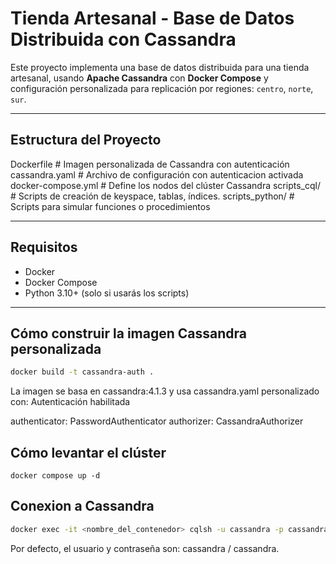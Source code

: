 # Tienda Artesanal - Base de Datos Distribuida con Cassandra

Este proyecto implementa una base de datos distribuida para una tienda artesanal, usando **Apache Cassandra** con **Docker Compose** y configuración personalizada para replicación por regiones: `centro`, `norte`, `sur`.

---

## Estructura del Proyecto

Dockerfile # Imagen personalizada de Cassandra con autenticación
cassandra.yaml # Archivo de configuración con autenticacion activada
docker-compose.yml # Define los nodos del clúster Cassandra
scripts_cql/ # Scripts de creación de keyspace, tablas, índices.
scripts_python/ # Scripts para simular funciones o procedimientos

---

## Requisitos

- Docker
- Docker Compose
- Python 3.10+ (solo si usarás los scripts)

---

## Cómo construir la imagen Cassandra personalizada

```bash
docker build -t cassandra-auth .
```

La imagen se basa en cassandra:4.1.3 y usa cassandra.yaml personalizado con:
Autenticación habilitada

authenticator: PasswordAuthenticator
authorizer: CassandraAuthorizer

## Cómo levantar el clúster
```
docker compose up -d
```

## Conexion a Cassandra
```bash
docker exec -it <nombre_del_contenedor> cqlsh -u cassandra -p cassandra
```

Por defecto, el usuario y contraseña son: cassandra / cassandra.


